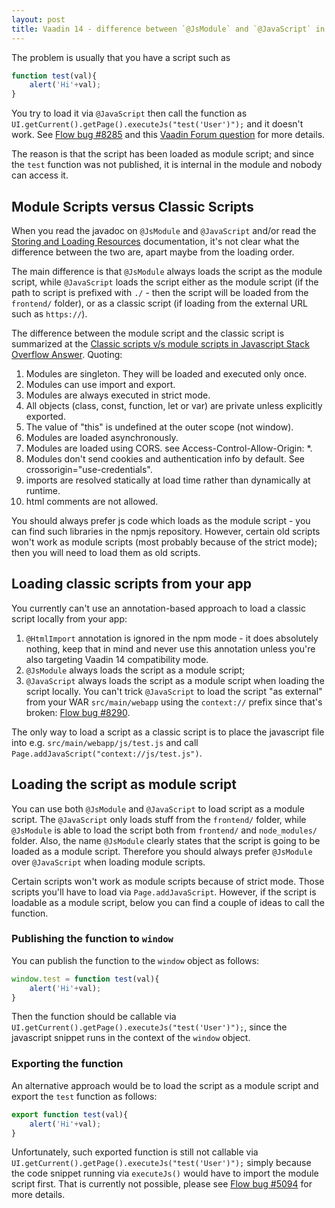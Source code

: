 ```yaml
---
layout: post
title: Vaadin 14 - difference between `@JsModule` and `@JavaScript` in npm mode
---
```


The problem is usually that you have a script such as

```javascript
function test(val){
    alert('Hi'+val);
}
```

You try to load it via `@JavaScript` then call the function as `UI.getCurrent().getPage().executeJs("test('User')");`
and it doesn't work. See [Flow bug #8285](https://github.com/vaadin/flow/issues/8285) and this
[Vaadin Forum question](https://vaadin.com/forum/thread/18116726/javascript-function-defined-in-jsfile-used-by-javascript-annotation-is-n)
for more details.

The reason is that the script has been loaded as module script; and since the `test` function was not published,
it is internal in the module and nobody can access it.

## Module Scripts versus Classic Scripts

When you read the javadoc on `@JsModule` and `@JavaScript` and/or read the
[Storing and Loading Resources](https://vaadin.com/docs/v14/flow/importing-dependencies/tutorial-ways-of-importing.html)
documentation, it's not clear what the difference between the two are, apart maybe from
the loading order.

The main difference is that `@JsModule` always loads the script as the module script,
while `@JavaScript` loads the script either as the module script (if the path to script is prefixed with `./` - then the script will be loaded from the `frontend/` folder),
or as a classic script (if loading from the external URL such as `https://`).

The difference between the module script and the classic script is summarized at the
[Classic scripts v/s module scripts in Javascript Stack Overflow Answer](https://stackoverflow.com/a/53821485/377320).
Quoting:

1. Modules are singleton. They will be loaded and executed only once.
2. Modules can use import and export.
3. Modules are always executed in strict mode.
4. All objects (class, const, function, let or var) are private unless explicitly exported.
5. The value of "this" is undefined at the outer scope (not window).
6. Modules are loaded asynchronously.
7. Modules are loaded using CORS. see Access-Control-Allow-Origin: *.
8. Modules don't send cookies and authentication info by default. See crossorigin="use-credentials".
9. imports are resolved statically at load time rather than dynamically at runtime.
10. html comments are not allowed.

You should always prefer js code which loads as the module script - you can find such libraries in the npmjs
repository. However, certain old scripts won't work as module scripts (most probably because of the strict mode);
then you will need to load them as old scripts.

## Loading classic scripts from your app

You currently can't use an annotation-based approach to load a classic script locally from your app:

1. `@HtmlImport` annotation is ignored in the npm mode - it does absolutely nothing, keep that in mind and never
    use this annotation unless you're also targeting Vaadin 14 compatibility mode.
2. `@JsModule` always loads the script as a module script;
3. `@JavaScript` always loads the script as a module script when loading the script locally.
   You can't trick `@JavaScript` to load the script "as external" from your WAR `src/main/webapp` using
   the `context://` prefix since that's broken: [Flow bug #8290](https://github.com/vaadin/flow/issues/8290).

The only way to load a script as a classic script is to place the javascript file into
e.g. `src/main/webapp/js/test.js` and call `Page.addJavaScript("context://js/test.js")`.

## Loading the script as module script

You can use both `@JsModule` and `@JavaScript` to load script as a module script. The
`@JavaScript` only loads stuff from the `frontend/` folder, while `@JsModule` is able to
load the script both from `frontend/` and `node_modules/` folder. Also, the name `@JsModule`
clearly states that the script is going to be loaded as a module script. Therefore
you should always prefer `@JsModule` over `@JavaScript` when loading module scripts.

Certain scripts won't work as module scripts because of strict mode.
Those scripts you'll have to load via `Page.addJavaScript`. However, if the script
is loadable as a module script, below you can find a couple of ideas to call the
function.

### Publishing the function to `window`

You can publish the function to the `window` object as follows:

```javascript
window.test = function test(val){
    alert('Hi'+val);
}
```

Then the function should be callable via `UI.getCurrent().getPage().executeJs("test('User')");`,
since the javascript snippet runs in the context of the `window` object.

### Exporting the function

An alternative approach would be to load the script as a module script and export the `test` function as follows:

```javascript
export function test(val){
    alert('Hi'+val);
}
```

Unfortunately, such exported function is still not callable via `UI.getCurrent().getPage().executeJs("test('User')");`
simply because the code snippet running via `executeJs()` would have to import the module script first.
That is currently not possible, please see [Flow bug #5094](https://github.com/vaadin/flow/issues/5094)
for more details.


